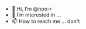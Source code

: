 - 👋 Hi, I’m @noo-r
- 👀 I’m interested in ...
- 📫 How to reach me ... don't

<!---
noo-r/noo-r is a ✨ special ✨ repository because its `README.md` (this file) appears on your GitHub profile.
You can click the Preview link to take a look at your changes.
--->
